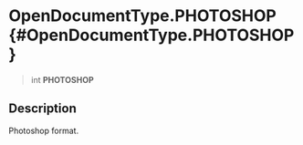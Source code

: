 OpenDocumentType.PHOTOSHOP {#OpenDocumentType.PHOTOSHOP}
==========================

> int **PHOTOSHOP**

Description
-----------

Photoshop format.
